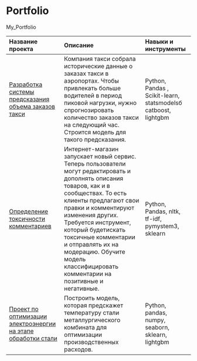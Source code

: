 # Portfolio
My_Portfolio

| Название проекта | Описание | Навыки и инструменты |
| :-------------------- | :--------------------- |:---------------------------|
| [Разработка системы предсказания объема заказов такси](https://github.com/VarvaraNow/Portfolio/tree/main/Project_taxi) | Компания такси собрала исторические данные о заказах такси в аэропортах. Чтобы привлекать больше водителей в период пиковой нагрузки, нужно спрогнозировать количество заказов такси на следующий час. Строится модель для такого предсказания. | Python, Pandas , Scikit-learn, statsmodelsб catboost, lightgbm |
| [Определение токсичности комментариев](https://github.com/VarvaraNow/Portfolio/tree/main/Project_Text) | Интернет-магазин запускает новый сервис. Теперь пользователи могут редактировать и дополнять описания товаров, как и в сообществах. То есть клиенты предлагают свои правки и комментируют изменения других. Требуется инструмент, который будетискать токсичные комментарии и отправлять их на модерацию. Обучите модель классифицировать комментарии на позитивные и негативные. | Python, Pandas, nltk, tf-idf, pymystem3, sklearn |
| [Проект по оптимизации электроэнергии на этапе обработки стали](https://github.com/VarvaraNow/Portfolio/tree/main/Project_Industry) | Построить модель, которая предскажет температуру стали металлургического комбината для оптимизации производственных расходов. | Python, pandas, numpy, seaborn, sklearn, lightgbm |
